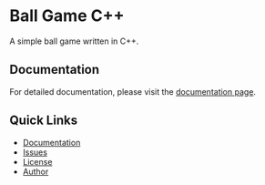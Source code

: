 # Ball Game C++

A simple ball game written in C++.

## Documentation 
For detailed documentation, please visit the [documentation page](https://fohz67.github.io/ball-game-cpp/).

## Quick Links
- [Documentation](https://fohz67.github.io/ball-game-cpp/)
- [Issues](https://github.com/Fohz67/ball-game-cpp/issues)
- [License](FREE_TO_SKID)
- [Author](Fōhz)
